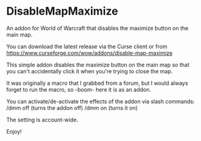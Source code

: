 # DisableMapMaximize
An addon for World of Warcraft that disables the maximize button on the main map.

You can download the latest release via the Curse client or from https://www.curseforge.com/wow/addons/disable-map-maximize 

This simple addon disables the maximize button on the main map so that you can't accidentally click it when you're trying to close the map. 

It was originally a macro that I grabbed from a forum, but I would always forget to run the macro, so -boom- here it is as an addon.

You can activate/de-activate the effects of the addon via slash commands:
/dmm off     (turns the addon off)
/dmm on     (turns it on)

The setting is account-wide.

Enjoy!

